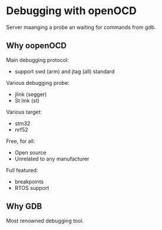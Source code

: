# Debugging with openOCD
Server maanging a probe an waiting for commands from gdb.

## Why oopenOCD
Main debugging protocol:
- support swd (arm) and jtag (all) standard

Various debugging probe:
- jlink (segger)
- St link (st)

Various target:
- stm32
- nrf52

Free, for all:
- Open source
- Unrelated to any manufacturer

Full featured:
- breakpoints
- RTOS support

## Why GDB
Most renowned debugging tool.
